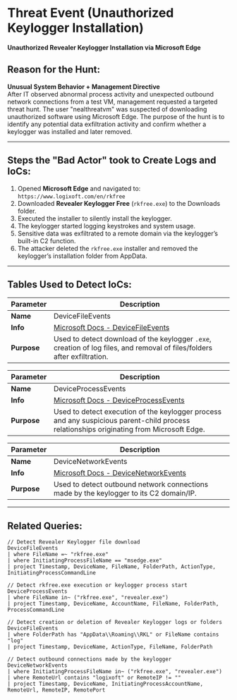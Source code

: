 # Threat Event (Unauthorized Keylogger Installation)  
**Unauthorized Revealer Keylogger Installation via Microsoft Edge**

## Reason for the Hunt:
**Unusual System Behavior + Management Directive**  
After IT observed abnormal process activity and unexpected outbound network connections from a test VM, management requested a targeted threat hunt. The user "nealthreatvm" was suspected of downloading unauthorized software using Microsoft Edge. The purpose of the hunt is to identify any potential data exfiltration activity and confirm whether a keylogger was installed and later removed.

---

## Steps the "Bad Actor" took to Create Logs and IoCs:
1. Opened **Microsoft Edge** and navigated to:  
   `https://www.logixoft.com/en/rkfree`
2. Downloaded **Revealer Keylogger Free** (`rkfree.exe`) to the Downloads folder.
3. Executed the installer to silently install the keylogger.
4. The keylogger started logging keystrokes and system usage.
5. Sensitive data was exfiltrated to a remote domain via the keylogger’s built-in C2 function.
6. The attacker deleted the `rkfree.exe` installer and removed the keylogger’s installation folder from AppData.

---

## Tables Used to Detect IoCs:

| **Parameter**       | **Description**                                                              |
|---------------------|------------------------------------------------------------------------------|
| **Name**| DeviceFileEvents |
| **Info**| [Microsoft Docs - DeviceFileEvents](https://learn.microsoft.com/en-us/defender-xdr/advanced-hunting-devicefileevents-table) |
| **Purpose**| Used to detect download of the keylogger `.exe`, creation of log files, and removal of files/folders after exfiltration. |

| **Parameter**       | **Description**                                                              |
|---------------------|------------------------------------------------------------------------------|
| **Name**| DeviceProcessEvents |
| **Info**| [Microsoft Docs - DeviceProcessEvents](https://learn.microsoft.com/en-us/defender-xdr/advanced-hunting-deviceprocessevents-table) |
| **Purpose**| Used to detect execution of the keylogger process and any suspicious parent-child process relationships originating from Microsoft Edge. |

| **Parameter**       | **Description**                                                              |
|---------------------|------------------------------------------------------------------------------|
| **Name**| DeviceNetworkEvents |
| **Info**| [Microsoft Docs - DeviceNetworkEvents](https://learn.microsoft.com/en-us/defender-xdr/advanced-hunting-devicenetworkevents-table) |
| **Purpose**| Used to detect outbound network connections made by the keylogger to its C2 domain/IP. |

---

## Related Queries:
```kql
// Detect Revealer Keylogger file download
DeviceFileEvents
| where FileName =~ "rkfree.exe"
| where InitiatingProcessFileName == "msedge.exe"
| project Timestamp, DeviceName, FileName, FolderPath, ActionType, InitiatingProcessCommandLine

// Detect rkfree.exe execution or keylogger process start
DeviceProcessEvents
| where FileName in~ ("rkfree.exe", "revealer.exe")
| project Timestamp, DeviceName, AccountName, FileName, FolderPath, ProcessCommandLine

// Detect creation or deletion of Revealer Keylogger logs or folders
DeviceFileEvents
| where FolderPath has "AppData\\Roaming\\RKL" or FileName contains "log"
| project Timestamp, DeviceName, ActionType, FileName, FolderPath

// Detect outbound connections made by the keylogger
DeviceNetworkEvents
| where InitiatingProcessFileName in~ ("rkfree.exe", "revealer.exe")
| where RemoteUrl contains "logixoft" or RemoteIP != ""
| project Timestamp, DeviceName, InitiatingProcessAccountName, RemoteUrl, RemoteIP, RemotePort
